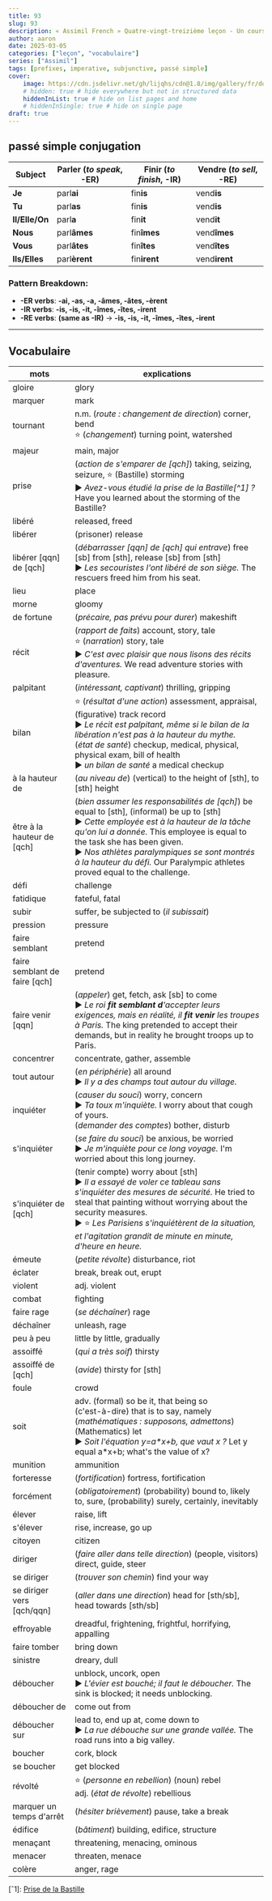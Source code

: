```yaml
---
title: 93
slug: 93
description: « Assimil French » Quatre-vingt-treizième leçon - Un cours d'histoire "Le jour de gloire est arrivé !"
author: aaron
date: 2025-03-05
categories: ["leçon", "vocabulaire"]
series: ["Assimil"]
tags: [prefixes, imperative, subjunctive, passé simple]
cover: 
    image: https://cdn.jsdelivr.net/gh/lijqhs/cdn@1.8/img/gallery/fr/dorian-mongel-PuRFKwR4B2o-unsplash.jpg
    # hidden: true # hide everywhere but not in structured data
    hiddenInList: true # hide on list pages and home
    # hiddenInSingle: true # hide on single page
draft: true
---
```


## **passé simple** conjugation

| **Subject** | **Parler** (*to speak*, -ER) | **Finir** (*to finish*, -IR) | **Vendre** (*to sell*, -RE) |  
|------------|----------------|----------------|----------------|  
| **Je**     | parl**ai**     | fin**is**      | vend**is**     |  
| **Tu**     | parl**as**     | fin**is**      | vend**is**     |  
| **Il/Elle/On** | parl**a**  | fin**it**      | vend**it**     |  
| **Nous**   | parl**âmes**   | fin**îmes**    | vend**îmes**   |  
| **Vous**   | parl**âtes**   | fin**îtes**    | vend**îtes**   |  
| **Ils/Elles** | parl**èrent** | fin**irent** | vend**irent** |  

### **Pattern Breakdown:**  
- **-ER verbs**: **-ai, -as, -a, -âmes, -âtes, -èrent**  
- **-IR verbs**: **-is, -is, -it, -îmes, -îtes, -irent**  
- **-RE verbs**: **(same as -IR)** → **-is, -is, -it, -îmes, -îtes, -irent**  

---

## Vocabulaire

| mots | explications |
| ---- | ---- | 
| gloire | glory |
| marquer | mark |
| tournant | n.m. (*route : changement de direction*) corner, bend </br> ⭐ (*changement*) turning point, watershed |
| majeur | main, major |
| prise | (*action de s'emparer de [qch]*) taking, seizing, seizure, ⭐ (Bastille) storming </br> ▶︎ *Avez-vous étudié la prise de la Bastille[^1] ?* Have you learned about the storming of the Bastille? |
| libéré | released, freed |
| libérer | (prisoner) release |
| libérer [qqn] de [qch] | (*débarrasser [qqn] de [qch] qui entrave*) free [sb] from [sth], release [sb] from [sth] </br> ▶︎ *Les secouristes l'ont libéré de son siège.* The rescuers freed him from his seat. |
| lieu | place |
| morne | gloomy |
| de fortune | (*précaire, pas prévu pour durer*) makeshift |
| récit | (*rapport de faits*) account, story, tale </br> ⭐ (*narration*) story, tale </br> ▶︎ *C'est avec plaisir que nous lisons des récits d'aventures.* We read adventure stories with pleasure. |
| palpitant | (*intéressant, captivant*) thrilling, gripping |
| bilan | ⭐ (*résultat d'une action*) assessment, appraisal, (figurative) track record </br> ▶︎ *Le récit est palpitant, même si le bilan de la libération n'est pas à la hauteur du mythe.* </br> (*état de santé*) checkup, medical, physical, physical exam, bill of health </br> ▶︎ *un bilan de santé* a medical checkup |
| à la hauteur de | (*au niveau de*) (vertical) to the height of [sth], to [sth] height |
| être à la hauteur de [qch] | (*bien assumer les responsabilités de [qch]*) be equal to [sth], (informal) be up to [sth] </br> ▶︎ *Cette employée est à la hauteur de la tâche qu'on lui a donnée.* This employee is equal to the task she has been given. </br> ▶︎ *Nos athlètes paralympiques se sont montrés à la hauteur du défi.* Our Paralympic athletes proved equal to the challenge. |
| défi | challenge |
| fatidique | fateful, fatal |
| subir | suffer, be subjected to (*il subissait*) |
| pression | pressure |
| faire semblant | pretend |
| faire semblant de faire [qch] | pretend |
| faire venir [qqn] | (*appeler*) get, fetch, ask [sb] to come </br> ▶︎ *Le roi **fit semblant d**'accepter leurs exigences, mais en réalité, il **fit venir** les troupes à Paris.* The king pretended to accept their demands, but in reality he brought troops up to Paris. |
| concentrer | concentrate, gather, assemble |
| tout autour | (*en périphérie*) all around </br> ▶︎ *Il y a des champs tout autour du village.* |
| inquiéter | (*causer du souci*) worry, concern </br> ▶︎ *Ta toux m'inquiète.* I worry about that cough of yours. </br> (*demander des comptes*) bother, disturb |
| s'inquiéter | (*se faire du souci*) be anxious, be worried </br> ▶︎ *Je m'inquiète pour ce long voyage.* 	I'm worried about this long journey. |
| s'inquiéter de [qch] | (tenir compte) worry about [sth] </br> ▶︎ *Il a essayé de voler ce tableau sans s'inquiéter des mesures de sécurité.* He tried to steal that painting without worrying about the security measures. </br> ▶︎ ⭐ *Les Parisiens s'inquiétèrent de la situation, et l'agitation grandit de minute en minute, d'heure en heure.* |
| émeute | (*petite révolte*) disturbance, riot |
| éclater | break, break out, erupt |
| violent | adj. violent |
| combat | fighting |
| faire rage | (*se déchaîner*) rage |
| déchaîner | unleash, rage |
| peu à peu | little by little, gradually |
| assoiffé | (*qui a très soif*) thirsty |
| assoiffé de [qch] | (*avide*) thirsty for [sth] |
| foule | crowd |
| soit | adv. (formal) so be it, that being so </br> (c'est-à-dire) that is to say, namely </br> (*mathématiques : supposons, admettons*) (Mathematics) let </br> ▶︎ _Soit l'équation y=a*x+b, que vaut x ?_ Let y equal a*x+b; what's the value of x? |
| munition | ammunition |
| forteresse | (*fortification*) fortress, fortification |
| forcément | (*obligatoirement*) (probability) bound to, likely to, sure, (probability) surely, certainly, inevitably |
| élever | raise, lift |
| s'élever | rise, increase, go up |
| citoyen | citizen | 
| diriger | (*faire aller dans telle direction*) (people, visitors) direct, guide, steer |
| se diriger | (*trouver son chemin*) find your way |
| se diriger vers [qch/qqn] | (*aller dans une direction*) head for [sth/sb], head towards [sth/sb] |
| effroyable | dreadful, frightening, frightful, horrifying, appalling |
| faire tomber | bring down |
| sinistre | dreary, dull |
| déboucher | unblock, uncork, open </br> ▶︎ *L'évier est bouché; il faut le déboucher.* The sink is blocked; it needs unblocking. |
| déboucher de | come out from |
| déboucher sur | lead to, end up at, come down to </br> ▶︎ *La rue débouche sur une grande vallée.* The road runs into a big valley. |
| boucher | cork, block |
| se boucher | get blocked |
| révolté | ⭐ (*personne en rebellion*) (noun) rebel </br> adj. (*état de révolte*) rebellious |
| marquer un temps d'arrêt | (*hésiter brièvement*) pause, take a break |
| édifice | (*bâtiment*) building, edifice, structure |
| menaçant | threatening, menacing, ominous |
| menacer | threaten, menace |
| colère | anger, rage |


[ˆ1]: [Prise de la Bastille](https://fr.wikipedia.org/wiki/Prise_de_la_Bastille)